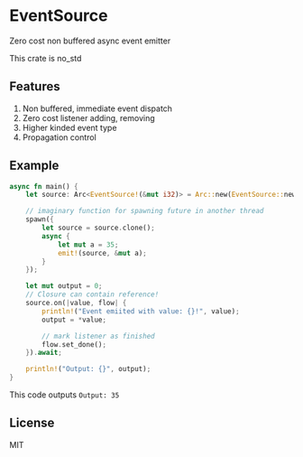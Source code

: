 # EventSource
Zero cost non buffered async event emitter

This crate is no_std

## Features
1. Non buffered, immediate event dispatch
2. Zero cost listener adding, removing 
3. Higher kinded event type
4. Propagation control

## Example
```rust ignore
async fn main() {
    let source: Arc<EventSource!(&mut i32)> = Arc::new(EventSource::new());

    // imaginary function for spawning future in another thread
    spawn({
        let source = source.clone();
        async {
            let mut a = 35;
            emit!(source, &mut a);
        }
    });

    let mut output = 0;
    // Closure can contain reference!
    source.on(|value, flow| {
        println!("Event emiited with value: {}!", value);
        output = *value;

        // mark listener as finished
        flow.set_done();
    }).await;

    println!("Output: {}", output);
}
```
This code outputs `Output: 35`

## License
MIT
